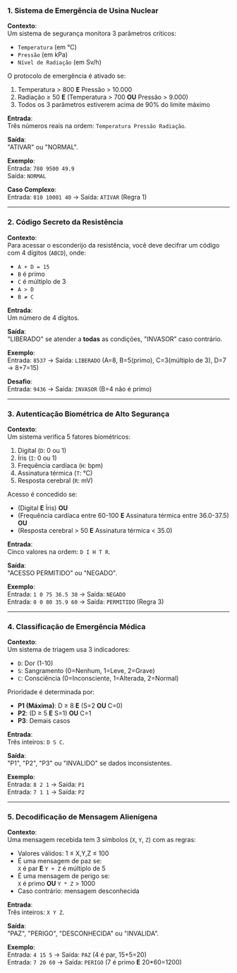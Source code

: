 
### **1. Sistema de Emergência de Usina Nuclear**  
**Contexto**:  
Um sistema de segurança monitora 3 parâmetros críticos:  
- `Temperatura` (em °C)  
- `Pressão` (em kPa)  
- `Nível de Radiação` (em Sv/h)  

O protocolo de emergência é ativado se:  
1. Temperatura > 800 **E** Pressão > 10.000  
2. Radiação ≥ 50 **E** (Temperatura > 700 **OU** Pressão > 9.000)  
3. Todos os 3 parâmetros estiverem acima de 90% do limite máximo  

**Entrada**:  
Três números reais na ordem: `Temperatura Pressão Radiação`.  

**Saída**:  
"ATIVAR" ou "NORMAL".  

**Exemplo**:  
Entrada: `780 9500 49.9`  
Saída: `NORMAL`  

**Caso Complexo**:  
Entrada: `810 10001 40` → Saída: `ATIVAR` (Regra 1)  

---

### **2. Código Secreto da Resistência**  
**Contexto**:  
Para acessar o esconderijo da resistência, você deve decifrar um código com 4 dígitos (`ABCD`), onde:  
- `A + D = 15`  
- `B` é primo  
- `C` é múltiplo de 3  
- `A > D`  
- `B ≠ C`  

**Entrada**:  
Um número de 4 dígitos.  

**Saída**:  
"LIBERADO" se atender a **todas** as condições, "INVASOR" caso contrário.  

**Exemplo**:  
Entrada: `8537` → Saída: `LIBERADO` (A=8, B=5(primo), C=3(múltiplo de 3), D=7 → 8+7=15)  

**Desafio**:  
Entrada: `9436` → Saída: `INVASOR` (B=4 não é primo)  

---

### **3. Autenticação Biométrica de Alto Segurança**  
**Contexto**:  
Um sistema verifica 5 fatores biométricos:  
1. Digital (`D`: 0 ou 1)  
2. Íris (`I`: 0 ou 1)  
3. Frequência cardíaca (`H`: bpm)  
4. Assinatura térmica (`T`: °C)  
5. Resposta cerebral (`R`: mV)  

Acesso é concedido se:  
- (Digital **E** Íris) **OU**  
- (Frequência cardíaca entre 60-100 **E** Assinatura térmica entre 36.0-37.5) **OU**  
- (Resposta cerebral > 50 **E** Assinatura térmica < 35.0)  

**Entrada**:  
Cinco valores na ordem: `D I H T R`.  

**Saída**:  
"ACESSO PERMITIDO" ou "NEGADO".  

**Exemplo**:  
Entrada: `1 0 75 36.5 30` → Saída: `NEGADO`  
Entrada: `0 0 80 35.9 60` → Saída: `PERMITIDO` (Regra 3)  

---

### **4. Classificação de Emergência Médica**  
**Contexto**:  
Um sistema de triagem usa 3 indicadores:  
- `D`: Dor (1-10)  
- `S`: Sangramento (0=Nenhum, 1=Leve, 2=Grave)  
- `C`: Consciência (0=Inconsciente, 1=Alterada, 2=Normal)  

Prioridade é determinada por:  
- **P1 (Máxima)**: D ≥ 8 **E** (S=2 **OU** C=0)  
- **P2**: (D ≥ 5 **E** S=1) **OU** C=1  
- **P3**: Demais casos  

**Entrada**:  
Três inteiros: `D S C`.  

**Saída**:  
"P1", "P2", "P3" ou "INVALIDO" se dados inconsistentes.  

**Exemplo**:  
Entrada: `8 2 1` → Saída: `P1`  
Entrada: `7 1 1` → Saída: `P2`  

---

### **5. Decodificação de Mensagem Alienígena**  
**Contexto**:  
Uma mensagem recebida tem 3 símbolos (`X`, `Y`, `Z`) com as regras:  
- Valores válidos: 1 ≤ X,Y,Z ≤ 100  
- É uma mensagem de paz se:  
  `X` é par **E** `Y + Z` é múltiplo de 5  
- É uma mensagem de perigo se:  
  `X` é primo **OU** `Y * Z` > 1000  
- Caso contrário: mensagem desconhecida  

**Entrada**:  
Três inteiros: `X Y Z`.  

**Saída**:  
"PAZ", "PERIGO", "DESCONHECIDA" ou "INVALIDA".  

**Exemplo**:  
Entrada: `4 15 5` → Saída: `PAZ` (4 é par, 15+5=20)  
Entrada: `7 20 60` → Saída: `PERIGO` (7 é primo **E** 20*60=1200)  